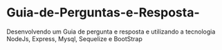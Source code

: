 # Guia-de-Perguntas-e-Resposta-
Desenvolvendo um Guia de pergunta e resposta e utilizando a tecnologia NodeJs, Express, Mysql, Sequelize e BootStrap